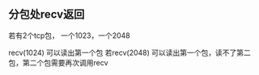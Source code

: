 
## 分包处recv返回
若有2个tcp包， 一个1023，一个2048

recv(1024) 可以读出第一个包
若recv(2048) 可以读出第一个包，读不了第二包，第二个包需要再次调用recv
